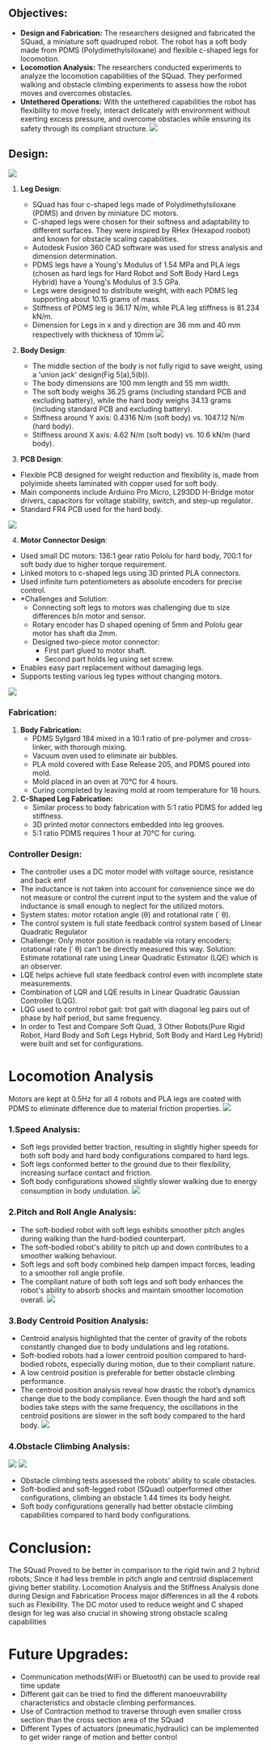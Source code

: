 ## Objectives:
- **Design and Fabrication:** The researchers designed and fabricated the SQuad, a miniature soft quadruped robot. The robot has a soft body made from PDMS (Polydimethylsiloxane) and flexible c-shaped legs for locomotion.
- **Locomotion Analysis:** The researchers conducted experiments to analyze the locomotion capabilities of the SQuad. They performed walking and obstacle climbing experiments to assess how the robot moves and overcomes obstacles.
- **Untethered Operations:** With the untethered capabilities the robot has flexibility to move freely, interact delicately with environment without exerting excess pressure, and overcome obstacles while ensuring its safety through its compliant structure.
![](https://hackmd.io/_uploads/BkkY0RNTn.png)

## Design:
![](https://hackmd.io/_uploads/Hkt5AR4an.png)

1. **Leg Design**:
	- SQuad has four c-shaped legs made of Polydimethylsiloxane (PDMS) and driven by miniature DC motors.
	- C-shaped legs were chosen for their softness and adaptability to different surfaces. They were inspired by RHex (Hexapod roobot) and known for obstacle scaling capabilities.
	- Autodesk Fusion 360 CAD software was used for stress analysis and dimension determination.
	- PDMS legs have a Young's Modulus of 1.54 MPa and PLA legs (chosen as hard legs for Hard Robot and Soft Body Hard Legs Hybrid) have a Young's Modulus of 3.5 GPa.
	- Legs were designed to distribute weight, with each PDMS leg supporting about 10.15 grams of mass.
	- Stiffness of PDMS leg is 36.17 N/m, while PLA leg stiffness is 81.234 kN/m.
	- Dimension for Legs in x and y direction are 36 mm and 40 mm respectively with thickness of 10mm
![](https://hackmd.io/_uploads/HyiiRREpn.png)

2. **Body Design**:
    - The middle section of the body is not fully rigid to save weight, using a 'union jack' design(Fig 5(a),5(b)).
    - The body dimensions are 100 mm length and 55 mm width.
	- The soft body weighs 36.25 grams (including standard PCB and excluding battery), while the hard body weighs 34.13 grams (including standard PCB and excluding battery).
	- Stiffness around Y axis: 0.4316 N/m (soft body) vs. 1047.12 N/m (hard body).
	- Stiffness around X axis: 4.62 N/m (soft body) vs. 10.6 kN/m (hard body).

3. **PCB Design**:
  - Flexible PCB designed for weight reduction and flexibility is, made from polyimide sheets laminated with copper used for soft body.
  - Main components include Arduino Pro Micro, L293DD H-Bridge motor drivers, capacitors for voltage stability, switch, and step-up regulator.
  - Standard FR4 PCB used for the hard body.

![](https://hackmd.io/_uploads/BJex1ySp3.png)

4. **Motor Connector Design**:
 - Used small DC motors: 136:1 gear ratio Pololu for hard body, 700:1 for soft body due to higher torque requirement.
 -  Linked motors to c-shaped legs using 3D printed PLA connectors.
 - Used infinite turn potentiometers as absolute encoders for precise control.
 - *Challenges and Solution:
    - Connecting soft legs to motors was challenging due to size differences b/n motor and sensor.
    - Rotary encoder has D shaped opening of 5mm and Pololu gear motor has shaft dia 2mm.
    - Designed two-piece motor connector:
        - First part glued to motor shaft.
        - Second part holds leg using set screw.
- Enables easy part replacement without damaging legs.
- Supports testing various leg types without changing motors.

![](https://hackmd.io/_uploads/H1jBJJBp2.png)

### Fabrication:
1. **Body Fabrication:** 
	 - PDMS Sylgard 184 mixed in a 10:1 ratio of pre-polymer and cross-linker, with thorough mixing.
	 - Vacuum oven used to eliminate air bubbles.
	 - PLA mold covered with Ease Release 205, and PDMS poured into mold.
	 - Mold placed in an oven at 70°C for 4 hours.
	 - Curing completed by leaving mold at room temperature for 18 hours.
2. **C-Shaped Leg Fabrication:**
	- Similar process to body fabrication with 5:1 ratio PDMS for added leg stiffness.
	- 3D printed motor connectors embedded into leg grooves.
	- 5:1 ratio PDMS requires 1 hour at 70°C for curing. 
### Controller Design:
- The controller uses a DC motor model with voltage source, resistance and back emf
- The inductance is not taken into account for convenience since we do not measure or control the current input to the system and the value of inductance is small enough to neglect for the utilized motors.
- System states: motor rotation angle (θ) and rotational rate (˙ θ).
- The control system is full state feedback control system based of LInear Quadratic Regulator
- Challenge: Only motor position is readable via rotary encoders; rotational rate (˙ θ) can't be directly measured this way. Solution: Estimate rotational rate using Linear Quadratic Estimator (LQE) which is an observer.
- LQE helps achieve full state feedback control even with incomplete state measurements.
- Combination of LQR and LQE results in Linear Quadratic Gaussian Controller (LQG).
- LQG used to control robot gait: trot gait with diagonal leg pairs out of phase by half period, but same frequency.
- In order to Test and Compare Soft Quad, 3 Other Robots(Pure Rigid Robot, Hard Body and Soft Legs Hybrid, Soft Body and Hard Leg Hybrid) were built and set for configurations.
# Locomotion Analysis

Motors are kept at 0.5Hz for all 4 robots and PLA legs are coated with PDMS to eliminate difference due to material friction properties.
![](https://hackmd.io/_uploads/SJXokyHpn.png)

### 1.Speed Analysis:
- Soft legs provided better traction, resulting in slightly higher speeds for both soft body and hard body configurations compared to hard legs.
- Soft legs conformed better to the ground due to their flexibility, increasing surface contact and friction.
- Soft body configurations showed slightly slower walking due to energy consumption in body undulation.
![](https://hackmd.io/_uploads/By2nkJHTn.png)

### 2.Pitch and Roll Angle Analysis:
- The soft-bodied robot with soft legs exhibits smoother pitch angles during walking than the hard-bodied counterpart.
- The soft-bodied robot's ability to pitch up and down contributes to a smoother walking behaviour.
- Soft legs and soft body combined help dampen impact forces, leading to a smoother roll angle profile.
- The compliant nature of both soft legs and soft body enhances the robot's ability to absorb shocks and maintain smoother locomotion overall.
![](https://hackmd.io/_uploads/Bk56kyrT3.png)

### 3.Body Centroid Position Analysis:
- Centroid analysis highlighted that the center of gravity of the robots constantly changed due to body undulations and leg rotations.
- Soft-bodied robots had a lower centroid position compared to hard-bodied robots, especially during motion, due to their compliant nature.
- A low centroid position is preferable for better obstacle climbing performance.
- The centroid position analysis reveal how drastic the robot’s dynamics change due to the body compliance. Even though the hard and soft bodies take steps with the same frequency, the oscillations in the centroid positions are slower in the soft body compared to the hard body.
![](https://hackmd.io/_uploads/Byf1eJran.png)

### 4.Obstacle Climbing Analysis:
![](https://hackmd.io/_uploads/BkJlekBp2.png)
![](https://hackmd.io/_uploads/rJlZlJHTh.png)

- Obstacle climbing tests assessed the robots' ability to scale obstacles.
- Soft-bodied and soft-legged robot (SQuad) outperformed other configurations, climbing an obstacle 1.44 times its body height.
- Soft body configurations generally had better obstacle climbing capabilities compared to hard body configurations.

# Conclusion:
The SQuad Proved to be better in comparison to the rigid twin and 2 hybrid robots; Since it had less tremble in pitch angle and centroid displacement giving better stability. Locomotion Analysis and the Stiffness Analysis done during Design and Fabrication Process major differences in all the 4 robots such as Flexibility.
The DC motor used to reduce weight and C shaped design for leg was also crucial in showing strong obstacle scaling capabilities

# Future Upgrades:

- Communication methods(WiFi or Bluetooth) can be used to provide real time update
-  Different gait can be tried to find the different manoeuvrability characteristics and obstacle climbing performances.
- Use of Contraction method to traverse through even smaller cross section than the cross section area of the SQuad
- Different Types of actuators (pneumatic,hydraulic) can be implemented to get wider range of motion and better control
